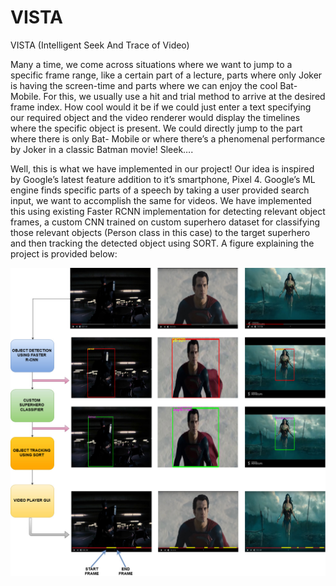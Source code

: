 # VISTA
VISTA (Intelligent Seek And Trace of Video) 

Many a time, we come across situations where we want to jump to a specific
frame range, like a certain part of a lecture, parts where only Joker is having
the screen-time and parts where we can enjoy the cool Bat-Mobile. For this,
we usually use a hit and trial method to arrive at the desired frame index.
How cool would it be if we could just enter a text specifying our required
object and the video renderer would display the timelines where the specific
object is present. We could directly jump to the part where there is only Bat-
Mobile or where there’s a phenomenal performance by Joker in a classic
Batman movie! Sleek….

Well, this is what we have implemented in our project!
Our idea is inspired by Google’s latest feature addition to it’s smartphone,
Pixel 4. Google’s ML engine finds specific parts of a speech by taking a user
provided search input, we want to accomplish the same for videos. We have implemented this 
using existing Faster RCNN implementation for detecting relevant object frames, a custom CNN trained on custom superhero dataset for classifying those relevant objects (Person class in this case) to the target superhero and then tracking the detected object using SORT. A figure explaining the project is
provided below: 

![Approach](https://github.com/sahilx13/VISTA/blob/master/METHOD.jpg)
